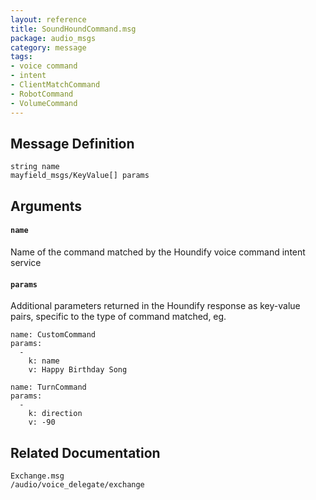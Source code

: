 ```yaml
---
layout: reference
title: SoundHoundCommand.msg
package: audio_msgs
category: message
tags: 
- voice command
- intent
- ClientMatchCommand
- RobotCommand
- VolumeCommand
---
```


## Message Definition
```
string name
mayfield_msgs/KeyValue[] params
```

## Arguments
#### `name`
Name of the command matched by the Houndify voice command intent service

#### `params`
Additional parameters returned in the Houndify response as key-value pairs, 
specific to the type of command matched, eg.

```
name: CustomCommand
params:
  -
    k: name
    v: Happy Birthday Song
```

```
name: TurnCommand
params:
  -
    k: direction
    v: -90
```

## Related Documentation
``Exchange.msg``  
``/audio/voice_delegate/exchange``  
